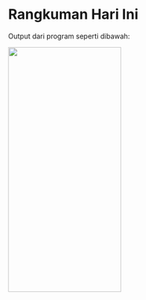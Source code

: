 # Rangkuman Hari Ini
Output dari program seperti dibawah:


<img src="https://github.com/AraryaHafizh/Flutter-AraryaHafizh/assets/100250840/167fcfea-7ecd-4881-81a5-d92b67452fed" width="230" height="500" />
